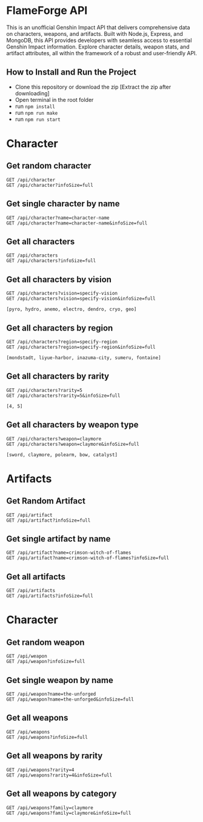 # FlameForge API

This is an unofficial Genshin Impact API that delivers comprehensive data on characters, weapons, and artifacts. Built with Node.js, Express, and MongoDB, this API provides developers with seamless access to essential Genshin Impact information. Explore character details, weapon stats, and artifact attributes, all within the framework of a robust and user-friendly API.

<!-- Table of Contents -->

## How to Install and Run the Project

- Clone this repository or download the zip [Extract the zip after downloading]
- Open terminal in the root folder
- run ```npm install```
- run ```npm run make```
- run ```npm run start```

# Character

## Get random character

    GET /api/character
    GET /api/character?infoSize=full

## Get single character by name
    
    GET /api/character?name=character-name
    GET /api/character?name=character-name&infoSize=full

## Get all characters

    GET /api/characters
    GET /api/characters?infoSize=full

## Get all characters by vision

    GET /api/characters?vision=specify-vision
    GET /api/characters?vision=specify-vision&infoSize=full

    [pyro, hydro, anemo, electro, dendro, cryo, geo]

## Get all characters by region

    GET /api/characters?region=specify-region
    GET /api/characters?region=specify-region&infoSize=full

    [mondstadt, liyue-harbor, inazuma-city, sumeru, fontaine]

## Get all characters by rarity

    GET /api/characters?rarity=5
    GET /api/characters?rarity=5&infoSize=full

    [4, 5]

## Get all characters by weapon type

    GET /api/characters?weapon=claymore
    GET /api/characters?weapon=claymore&infoSize=full

    [sword, claymore, polearm, bow, catalyst]

# Artifacts

## Get Random Artifact

    GET /api/artifact
    GET /api/artifact?infoSize=full

## Get single artifact by name

    GET /api/artifact?name=crimson-witch-of-flames
    GET /api/artifact?name=crimson-witch-of-flames?infoSize=full

## Get all artifacts

    GET /api/artifacts
    GET /api/artifacts?infoSize=full

# Character

## Get random weapon

    GET /api/weapon
    GET /api/weapon?infoSize=full

## Get single weapon by name

    GET /api/weapon?name=the-unforged
    GET /api/weapon?name=the-unforged&infoSize=full

## Get all weapons 

    GET /api/weapons
    GET /api/weapons?infoSize=full

## Get all weapons by rarity

    GET /api/weapons?rarity=4
    GET /api/weapons?rarity=4&infoSize=full

## Get all weapons by category

    GET /api/weapons?family=claymore
    GET /api/weapons?family=claymore&infoSize=full
